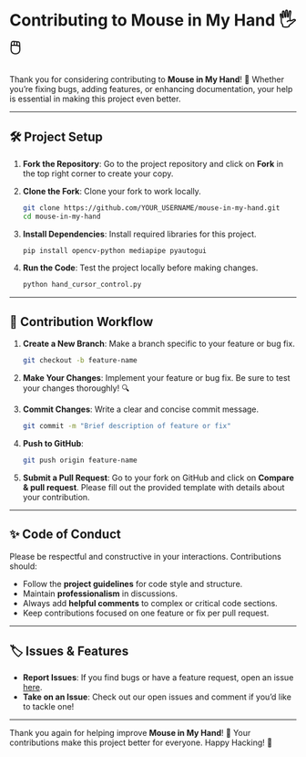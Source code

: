 # Contributing to Mouse in My Hand 🖐️🖱️

Thank you for considering contributing to **Mouse in My Hand**! 🎉 Whether you’re fixing bugs, adding features, or enhancing documentation, your help is essential in making this project even better.

---

## 🛠️ Project Setup

1. **Fork the Repository**: Go to the project repository and click on **Fork** in the top right corner to create your copy.
   
2. **Clone the Fork**: Clone your fork to work locally.
   ```bash
   git clone https://github.com/YOUR_USERNAME/mouse-in-my-hand.git
   cd mouse-in-my-hand
   ```
   
3. **Install Dependencies**:
   Install required libraries for this project.
   ```bash
   pip install opencv-python mediapipe pyautogui
   ```

4. **Run the Code**: Test the project locally before making changes.
   ```bash
   python hand_cursor_control.py
   ```

---

## 📝 Contribution Workflow

1. **Create a New Branch**: Make a branch specific to your feature or bug fix.
   ```bash
   git checkout -b feature-name
   ```

2. **Make Your Changes**: Implement your feature or bug fix. Be sure to test your changes thoroughly! 🔍

3. **Commit Changes**: Write a clear and concise commit message. 
   ```bash
   git commit -m "Brief description of feature or fix"
   ```

4. **Push to GitHub**:
   ```bash
   git push origin feature-name
   ```

5. **Submit a Pull Request**: Go to your fork on GitHub and click on **Compare & pull request**. Please fill out the provided template with details about your contribution.

---

## ✨ Code of Conduct

Please be respectful and constructive in your interactions. Contributions should:
- Follow the **project guidelines** for code style and structure.
- Maintain **professionalism** in discussions.
- Always add **helpful comments** to complex or critical code sections.
- Keep contributions focused on one feature or fix per pull request.

---

## 🏷️ Issues & Features
- **Report Issues**: If you find bugs or have a feature request, open an issue [here](https://github.com/Soumyaranjan-17/mouse-in-my-hand/issues).
- **Take on an Issue**: Check out our open issues and comment if you’d like to tackle one!

---

Thank you again for helping improve **Mouse in My Hand**! 🌟 Your contributions make this project better for everyone. Happy Hacking! 🚀